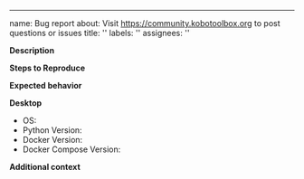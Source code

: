 ---
name: Bug report
about: Visit https://community.kobotoolbox.org to post questions or issues
title: ''
labels: ''
assignees: ''

<!--- 
NOTE: IF YOU HAVE ANY PROBLEMS DURING THE INSTALLATION PLEASE VISIT OUR COMMUNITY FORUM AND POST YOUR DETAILED QUESTION THERE:  https://community.kobotoolbox.org/c/kobo-install. Due to the small size of our team and large volume of users, we cannot provide support or guidance via GitHub issues. Please only create an issue for reporting an actual bug in the installation script 
-->
<!-- IMPORTANT: Do NOT share any confidential information (such as user credentials) in this issue! -->

**Description**
<!--- A clear and concise description of what the bug is. Provide logs and `.run.conf`. --> 

**Steps to Reproduce**
<!--- Steps to reproduce the behavior --->

**Expected behavior**
<!--- A clear and concise description of what you expected to happen. --->

**Desktop**
<!---(please complete the following information): --->

 - OS:  
 - Python Version: 
 - Docker Version: 
 - Docker Compose Version:
 
**Additional context**
<!--- Add any other context about the problem here. --->
